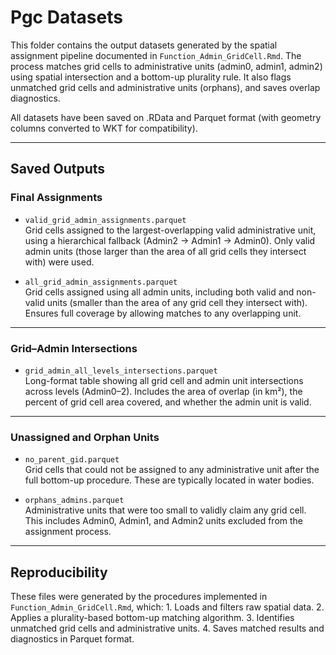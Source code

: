 # Pgc Datasets

This folder contains the output datasets generated by the spatial assignment pipeline documented in `Function_Admin_GridCell.Rmd`. The process matches grid cells to administrative units (admin0, admin1, admin2) using spatial intersection and a bottom-up plurality rule. It also flags unmatched grid cells and administrative units (orphans), and saves overlap diagnostics.

All datasets have been saved on .RData and Parquet format (with geometry columns converted to WKT for compatibility).

------------------------------------------------------------------------

## Saved Outputs

### Final Assignments

-   `valid_grid_admin_assignments.parquet`\
    Grid cells assigned to the largest-overlapping valid administrative unit, using a hierarchical fallback (Admin2 → Admin1 → Admin0). Only valid admin units (those larger than the area of all grid cells they intersect with) were used.

-   `all_grid_admin_assignments.parquet`\
    Grid cells assigned using all admin units, including both valid and non-valid units (smaller than the area of any grid cell they intersect with). Ensures full coverage by allowing matches to any overlapping unit.

------------------------------------------------------------------------

### Grid–Admin Intersections

-   `grid_admin_all_levels_intersections.parquet`\
    Long-format table showing all grid cell and admin unit intersections across levels (Admin0–2). Includes the area of overlap (in km²), the percent of grid cell area covered, and whether the admin unit is valid.

------------------------------------------------------------------------

### Unassigned and Orphan Units

-   `no_parent_gid.parquet`\
    Grid cells that could not be assigned to any administrative unit after the full bottom-up procedure. These are typically located in water bodies.

-   `orphans_admins.parquet`\
    Administrative units that were too small to validly claim any grid cell. This includes Admin0, Admin1, and Admin2 units excluded from the assignment process.

------------------------------------------------------------------------

## Reproducibility

These files were generated by the procedures implemented in `Function_Admin_GridCell.Rmd`, which: 1. Loads and filters raw spatial data. 2. Applies a plurality-based bottom-up matching algorithm. 3. Identifies unmatched grid cells and administrative units. 4. Saves matched results and diagnostics in Parquet format.
